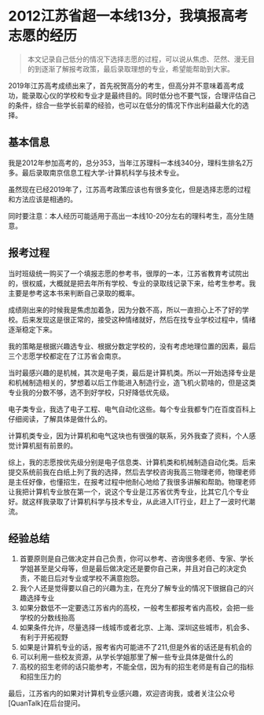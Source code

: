 # 2012江苏省超一本线13分，我填报高考志愿的经历
>本文记录自己低分的情况下选择志愿的过程，可以说从焦虑、茫然、漫无目的到逐渐了解报考政策，最后录取理想的专业，希望能帮助到大家。

2019年江苏高考成绩出来了，首先祝贺高分的考生，但高分并不意味着高考成功，能录取心仪的学校和专业才是最终目的。同时低分也不要气馁，合理评估自己的条件，综合一些学长前辈的经验，也可以在低分的情况下作出利益最大化的选择。

## 基本信息
我是2012年参加高考的，总分353，当年江苏理科一本线340分，理科生排名2万多。最后录取南京信息工程大学-计算机科学与技术专业。

虽然现在已经2019年了，江苏高考政策应该也有很多变化，但是选择志愿的过程和方法应该是相通的。

同时要注意：本人经历可能适用于高出一本线10-20分左右的理科考生，高分生随意。

## 报考过程
当时班级统一购买了一个填报志愿的参考书，很厚的一本，江苏省教育考试院出的，很权威，大概就是把去年所有学校、专业的录取线记录下来，给考生参考。我主要是参考这本书来判断自己录取的概率。

成绩刚出来的时候我是焦虑加着急，因为分数不高，所以一直担心上不了好的学校。后来发现这是很正常的，接受这种情绪就好，然后在找专业学校过程中，情绪逐渐稳定下来。

我的策略是根据兴趣选专业、根据分数定学校的，没有考虑地理位置的因素，最后三个志愿学校都定在了江苏省会南京。

当时最感兴趣的是机械，其次是电子类，最后是计算机类。所以一开始选择专业是和机械制造相关的，梦想着以后工作能进入制造行业，造飞机火箭啥的，但是这类专业我的分数不够，选不到好学校，只好降低优先级。

电子类专业，我选了电子工程、电气自动化这些。每个专业我都专门在百度百科上仔细阅读，了解具体是做什么的。

计算机类专业，因为计算机和电气这块也有很强的联系，另外我查了资料，个人感觉计算机挺有前景的。

综上，我的志愿按优先级分别是电子信息类、计算机类和机械制造自动化类。后来提交系统前我在白纸上列了我的选择，然后去学校咨询我高三物理老师，物理老师是主任好像，也懂招生，在报考过程中他耐心地给了我很多讲解和帮助。物理老师让我把计算机专业放在第一个，说这个专业是江苏省优秀专业，比其它几个专业好。就这样我录取了计算机科学与技术专业，从此进入IT行业，赶上了一波时代潮流。

## 经验总结
1. 首要原则是自己做决定并自己负责，你可以参考、咨询很多老师、专家、学长学姐甚至是父母等，但是最后做决定还是要你自己来，并且对自己的决定负责，不能日后对专业或学校不满意抱怨。
2. 我个人还是觉得要以自己的兴趣为主，在充分了解专业的情况下很据自己的兴趣选择专业
3. 如果分数低不一定要选江苏省内的高校，一般考生都报考省内高校，会把一些学校的分数线抬高
4. 如果条件允许，尽量选择一线城市或者北京、上海、深圳这些城市，机会多、有利于开拓视野
5. 如果是计算机专业的话，报考省内可能进不了211,但是外省的话还是有机会的
6. 可以利用一些校友资源，从学长学姐那里了解一些专业具体是做什么的
7. 高校的招生老师的话只能参考，不能全信，因为有的招生老师是有自己的指标和招生压力的

最后，江苏省内的如果对计算机专业感兴趣，欢迎咨询我，或者关注公众号[QuanTalk]在后台提问。